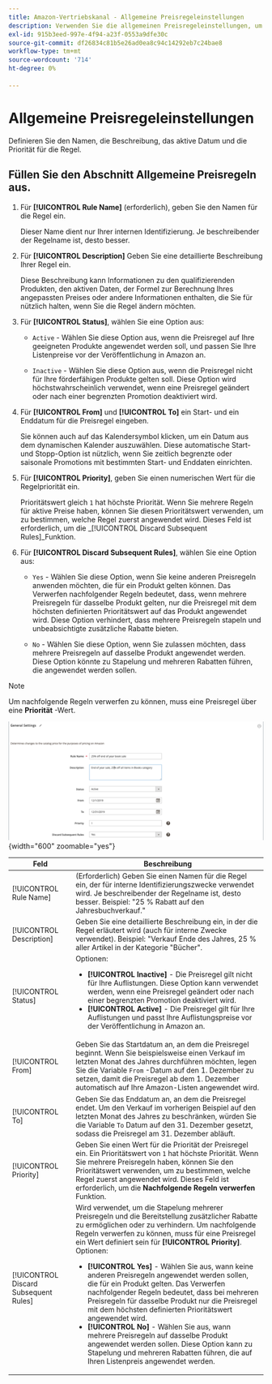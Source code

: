 ```yaml
---
title: Amazon-Vertriebskanal - Allgemeine Preisregeleinstellungen
description: Verwenden Sie die allgemeinen Preisregeleinstellungen, um die Hauptmerkmale einer Regel für den Börsennotierungspreis zu definieren.
exl-id: 915b3eed-997e-4f94-a23f-0553a9dfe30c
source-git-commit: df26834c81b5e26ad0ea8c94c14292eb7c24bae8
workflow-type: tm+mt
source-wordcount: '714'
ht-degree: 0%

---
```


# Allgemeine Preisregeleinstellungen

Definieren Sie den Namen, die Beschreibung, das aktive Datum und die Priorität für die Regel.

## Füllen Sie den Abschnitt Allgemeine Preisregeln aus.

1. Für **[!UICONTROL Rule Name]** (erforderlich), geben Sie den Namen für die Regel ein.

   Dieser Name dient nur Ihrer internen Identifizierung. Je beschreibender der Regelname ist, desto besser.

1. Für **[!UICONTROL Description]** Geben Sie eine detaillierte Beschreibung Ihrer Regel ein.

   Diese Beschreibung kann Informationen zu den qualifizierenden Produkten, den aktiven Daten, der Formel zur Berechnung Ihres angepassten Preises oder andere Informationen enthalten, die Sie für nützlich halten, wenn Sie die Regel ändern möchten.

1. Für **[!UICONTROL Status]**, wählen Sie eine Option aus:

   - `Active` - Wählen Sie diese Option aus, wenn die Preisregel auf Ihre geeigneten Produkte angewendet werden soll, und passen Sie Ihre Listenpreise vor der Veröffentlichung in Amazon an.

   - `Inactive` - Wählen Sie diese Option aus, wenn die Preisregel nicht für Ihre förderfähigen Produkte gelten soll. Diese Option wird höchstwahrscheinlich verwendet, wenn eine Preisregel geändert oder nach einer begrenzten Promotion deaktiviert wird.

1. Für **[!UICONTROL From]** und **[!UICONTROL To]** ein Start- und ein Enddatum für die Preisregel eingeben.

   Sie können auch auf das Kalendersymbol klicken, um ein Datum aus dem dynamischen Kalender auszuwählen. Diese automatische Start- und Stopp-Option ist nützlich, wenn Sie zeitlich begrenzte oder saisonale Promotions mit bestimmten Start- und Enddaten einrichten.

1. Für **[!UICONTROL Priority]**, geben Sie einen numerischen Wert für die Regelpriorität ein.

   Prioritätswert gleich `1` hat höchste Priorität. Wenn Sie mehrere Regeln für aktive Preise haben, können Sie diesen Prioritätswert verwenden, um zu bestimmen, welche Regel zuerst angewendet wird. Dieses Feld ist erforderlich, um die _[!UICONTROL Discard Subsequent Rules]_Funktion.

1. Für **[!UICONTROL Discard Subsequent Rules]**, wählen Sie eine Option aus:

   - `Yes` - Wählen Sie diese Option, wenn Sie keine anderen Preisregeln anwenden möchten, die für ein Produkt gelten können. Das Verwerfen nachfolgender Regeln bedeutet, dass, wenn mehrere Preisregeln für dasselbe Produkt gelten, nur die Preisregel mit dem höchsten definierten Prioritätswert auf das Produkt angewendet wird. Diese Option verhindert, dass mehrere Preisregeln stapeln und unbeabsichtigte zusätzliche Rabatte bieten.

   - `No` - Wählen Sie diese Option, wenn Sie zulassen möchten, dass mehrere Preisregeln auf dasselbe Produkt angewendet werden. Diese Option könnte zu Stapelung und mehreren Rabatten führen, die angewendet werden sollen.

>[!NOTE]
>
>Um nachfolgende Regeln verwerfen zu können, muss eine Preisregel über eine **Priorität** -Wert.

![Allgemeine Preisregeleinstellungen](assets/amazon-pricing-rule-general.png){width="600" zoomable="yes"}

| Feld | Beschreibung |
|---|---|
| [!UICONTROL Rule Name] | (Erforderlich) Geben Sie einen Namen für die Regel ein, der für interne Identifizierungszwecke verwendet wird. Je beschreibender der Regelname ist, desto besser. Beispiel: &quot;25 % Rabatt auf den Jahresbuchverkauf.&quot; |
| [!UICONTROL Description] | Geben Sie eine detaillierte Beschreibung ein, in der die Regel erläutert wird (auch für interne Zwecke verwendet). Beispiel: &quot;Verkauf Ende des Jahres, 25 % aller Artikel in der Kategorie &quot;Bücher&quot;. |
| [!UICONTROL Status] | Optionen:<ul><li>**[!UICONTROL Inactive]** - Die Preisregel gilt nicht für Ihre Auflistungen. Diese Option kann verwendet werden, wenn eine Preisregel geändert oder nach einer begrenzten Promotion deaktiviert wird.</li><li>**[!UICONTROL Active]** - Die Preisregel gilt für Ihre Auflistungen und passt Ihre Auflistungspreise vor der Veröffentlichung in Amazon an.</li></ul> |
| [!UICONTROL From] | Geben Sie das Startdatum an, an dem die Preisregel beginnt. Wenn Sie beispielsweise einen Verkauf im letzten Monat des Jahres durchführen möchten, legen Sie die Variable `From` -Datum auf den 1. Dezember zu setzen, damit die Preisregel ab dem 1. Dezember automatisch auf Ihre Amazon-Listen angewendet wird. |
| [!UICONTROL To] | Geben Sie das Enddatum an, an dem die Preisregel endet. Um den Verkauf im vorherigen Beispiel auf den letzten Monat des Jahres zu beschränken, würden Sie die Variable `To` Datum auf den 31. Dezember gesetzt, sodass die Preisregel am 31. Dezember abläuft. |
| [!UICONTROL Priority] | Geben Sie einen Wert für die Priorität der Preisregel ein. Ein Prioritätswert von `1` hat höchste Priorität. Wenn Sie mehrere Preisregeln haben, können Sie den Prioritätswert verwenden, um zu bestimmen, welche Regel zuerst angewendet wird. Dieses Feld ist erforderlich, um die **Nachfolgende Regeln verwerfen** Funktion. |
| [!UICONTROL Discard Subsequent Rules] | Wird verwendet, um die Stapelung mehrerer Preisregeln und die Bereitstellung zusätzlicher Rabatte zu ermöglichen oder zu verhindern. Um nachfolgende Regeln verwerfen zu können, muss für eine Preisregel ein Wert definiert sein für **[!UICONTROL Priority]**. Optionen:<ul><li>**[!UICONTROL Yes]** - Wählen Sie aus, wann keine anderen Preisregeln angewendet werden sollen, die für ein Produkt gelten. Das Verwerfen nachfolgender Regeln bedeutet, dass bei mehreren Preisregeln für dasselbe Produkt nur die Preisregel mit dem höchsten definierten Prioritätswert angewendet wird.</li><li>**[!UICONTROL No]** - Wählen Sie aus, wann mehrere Preisregeln auf dasselbe Produkt angewendet werden sollen. Diese Option kann zu Stapelung und mehreren Rabatten führen, die auf Ihren Listenpreis angewendet werden.</li></ul> |
